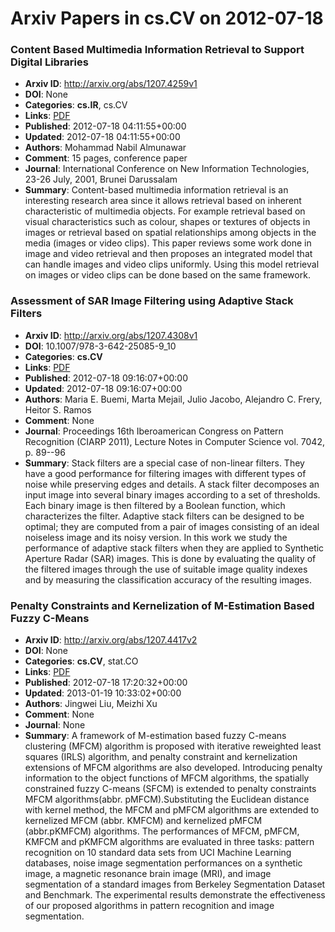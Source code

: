 # Arxiv Papers in cs.CV on 2012-07-18
### Content Based Multimedia Information Retrieval to Support Digital Libraries
- **Arxiv ID**: http://arxiv.org/abs/1207.4259v1
- **DOI**: None
- **Categories**: **cs.IR**, cs.CV
- **Links**: [PDF](http://arxiv.org/pdf/1207.4259v1)
- **Published**: 2012-07-18 04:11:55+00:00
- **Updated**: 2012-07-18 04:11:55+00:00
- **Authors**: Mohammad Nabil Almunawar
- **Comment**: 15 pages, conference paper
- **Journal**: International Conference on New Information Technologies, 23-26
  July, 2001, Brunei Darussalam
- **Summary**: Content-based multimedia information retrieval is an interesting research area since it allows retrieval based on inherent characteristic of multimedia objects. For example retrieval based on visual characteristics such as colour, shapes or textures of objects in images or retrieval based on spatial relationships among objects in the media (images or video clips). This paper reviews some work done in image and video retrieval and then proposes an integrated model that can handle images and video clips uniformly. Using this model retrieval on images or video clips can be done based on the same framework.



### Assessment of SAR Image Filtering using Adaptive Stack Filters
- **Arxiv ID**: http://arxiv.org/abs/1207.4308v1
- **DOI**: 10.1007/978-3-642-25085-9_10
- **Categories**: **cs.CV**
- **Links**: [PDF](http://arxiv.org/pdf/1207.4308v1)
- **Published**: 2012-07-18 09:16:07+00:00
- **Updated**: 2012-07-18 09:16:07+00:00
- **Authors**: Maria E. Buemi, Marta Mejail, Julio Jacobo, Alejandro C. Frery, Heitor S. Ramos
- **Comment**: None
- **Journal**: Proceedings 16th Iberoamerican Congress on Pattern Recognition
  (CIARP 2011), Lecture Notes in Computer Science vol. 7042, p. 89--96
- **Summary**: Stack filters are a special case of non-linear filters. They have a good performance for filtering images with different types of noise while preserving edges and details. A stack filter decomposes an input image into several binary images according to a set of thresholds. Each binary image is then filtered by a Boolean function, which characterizes the filter. Adaptive stack filters can be designed to be optimal; they are computed from a pair of images consisting of an ideal noiseless image and its noisy version. In this work we study the performance of adaptive stack filters when they are applied to Synthetic Aperture Radar (SAR) images. This is done by evaluating the quality of the filtered images through the use of suitable image quality indexes and by measuring the classification accuracy of the resulting images.



### Penalty Constraints and Kernelization of M-Estimation Based Fuzzy C-Means
- **Arxiv ID**: http://arxiv.org/abs/1207.4417v2
- **DOI**: None
- **Categories**: **cs.CV**, stat.CO
- **Links**: [PDF](http://arxiv.org/pdf/1207.4417v2)
- **Published**: 2012-07-18 17:20:32+00:00
- **Updated**: 2013-01-19 10:33:02+00:00
- **Authors**: Jingwei Liu, Meizhi Xu
- **Comment**: None
- **Journal**: None
- **Summary**: A framework of M-estimation based fuzzy C-means clustering (MFCM) algorithm is proposed with iterative reweighted least squares (IRLS) algorithm, and penalty constraint and kernelization extensions of MFCM algorithms are also developed. Introducing penalty information to the object functions of MFCM algorithms, the spatially constrained fuzzy C-means (SFCM) is extended to penalty constraints MFCM algorithms(abbr. pMFCM).Substituting the Euclidean distance with kernel method, the MFCM and pMFCM algorithms are extended to kernelized MFCM (abbr. KMFCM) and kernelized pMFCM (abbr.pKMFCM) algorithms. The performances of MFCM, pMFCM, KMFCM and pKMFCM algorithms are evaluated in three tasks: pattern recognition on 10 standard data sets from UCI Machine Learning databases, noise image segmentation performances on a synthetic image, a magnetic resonance brain image (MRI), and image segmentation of a standard images from Berkeley Segmentation Dataset and Benchmark. The experimental results demonstrate the effectiveness of our proposed algorithms in pattern recognition and image segmentation.



